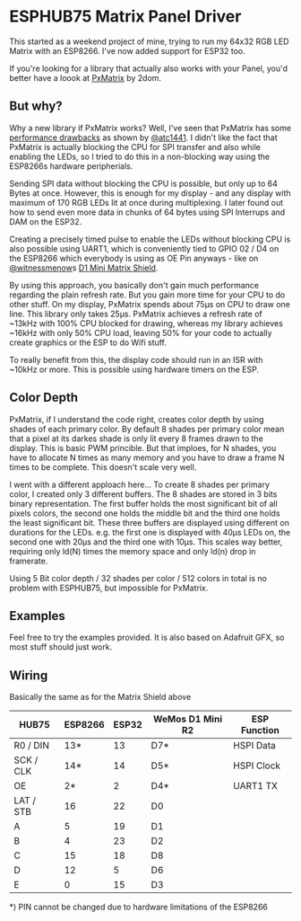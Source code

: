 ESPHUB75 Matrix Panel Driver
============================
This started as a weekend project of mine, trying to run my 64x32 RGB LED Matrix with an ESP8266.
I've now added support for ESP32 too.

If you're looking for a library that actually also works with your Panel,
you'd better have a loook at [PxMatrix](https://github.com/2dom/PxMatrix/) by 2dom.

But why?
--------

Why a new library if PxMatrix works? Well, I've seen that PxMatrix has some [performance drawbacks](https://twitter.com/atc1441/status/1248583908305838082) as shown by [@atc1441](https://twitter.com/atc1441).
I didn't like the fact that PxMatrix is actually blocking the CPU for SPI transfer and also while enabling the LEDs, so I tried to do this in a non-blocking way using the ESP8266s hardware peripherials.

Sending SPI data without blocking the CPU is possible, but only up to 64 Bytes at once. However, this is enough for my display - and any display with maximum of 170 RGB LEDs lit at once during multiplexing. I later found out how to send even more data in chunks of 64 bytes using SPI Interrups and DAM on the ESP32.

Creating a precisely timed pulse to enable the LEDs without blocking CPU is also possible using UART1, which is conveniently tied to GPIO 02 / D4 on the ESP8266 which everybody is using as OE Pin anyways - like on [@witnessmenow](https://twitter.com/witnessmenow)s [D1 Mini Matrix Shield](https://www.tindie.com/products/brianlough/d1-mini-matrix-shield/).

By using this approach, you basically don't gain much performance regarding the plain refresh rate. But you gain more time for your CPU to do other stuff.
On my display, PxMatrix spends about 75µs on CPU to draw one line. This library only takes 25µs. PxMatrix achieves a refresh rate of ~13kHz with 100% CPU blocked for drawing, whereas my library achieves ~16kHz with only 50% CPU load, leaving 50% for your code to actually create graphics or the ESP to do Wifi stuff.

To really benefit from this, the display code should run in an ISR with ~10kHz or more. This is possible using hardware timers on the ESP.

Color Depth
-----------
PxMatrix, if I understand the code right, creates color depth by using shades of each primary color. By default 8 shades per primary color mean that a pixel at its darkes shade is only lit every 8 frames drawn to the display. This is basic PWM princible.
But that imploes, for N shades, you have to allocate N times as many memory and you have to draw a frame N times to be complete. This doesn't scale very well.

I went with a different apploach here... To create 8 shades per primary color, I created only 3 different buffers. The 8 shades are stored in 3 bits binary representation. The first buffer holds the most significant bit of all pixels colors, the second one holds the middle bit and the third one holds the least significant bit.
These three buffers are displayed using different on durations for the LEDs. e.g. the first one is displayed with 40µs LEDs on, the second one with 20µs and the third one with 10µs.
This scales way better, requiring only ld(N) times the memory space and only ld(n) drop in framerate.

Using 5 Bit color depth / 32 shades per color / 512 colors in total is no problem with ESPHUB75, but impossible for PxMatrix.

Examples
--------
Feel free to try the examples provided. It is also based on Adafruit GFX, so most stuff should just work.

Wiring
------

Basically the same as for the Matrix Shield above

HUB75     | ESP8266 | ESP32 | WeMos D1 Mini R2 | ESP Function
----------|---------|-------|------------------|-------------
R0 / DIN  | 13*     | 13    | D7*              | HSPI Data
SCK / CLK | 14*     | 14    | D5*              | HSPI Clock
OE        | 2*      | 2     | D4*              | UART1 TX
LAT / STB | 16      | 22    | D0               | 
A         | 5       | 19    | D1               | 
B         | 4       | 23    | D2               | 
C         | 15      | 18    | D8               | 
D         | 12      | 5     | D6               | 
E         | 0       | 15    | D3               | 

*) PIN cannot be changed due to hardware limitations of the ESP8266

